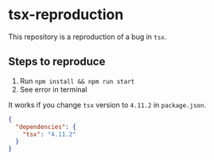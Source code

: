 # tsx-reproduction

This repository is a reproduction of a bug in `tsx`.

## Steps to reproduce

1. Run `npm install && npm run start`
2. See error in terminal

It works if you change `tsx` version to `4.11.2` in `package.json`.

```json
{
  "dependencies": {
    "tsx": "4.11.2"
  }
}
```